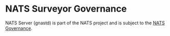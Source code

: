 # NATS Surveyor Governance

NATS Server (gnastd) is part of the NATS project and is subject to the [NATS Governance](https://github.com/nats-io/nats-general/blob/master/GOVERNANCE.md).
